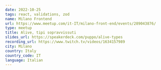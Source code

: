 ```yaml
---
date: 2022-10-25
tags: react, validations, zod
name: Milano Frontend
url: https://www.meetup.com/it-IT/milano-front-end/events/289043876/
type: meetup
title: Alive, tipi sopravvissuti
slides_url: https://speakerdeck.com/puppo/alive-types
recording_url: https://www.twitch.tv/videos/1634157989
city: Milano
country: Italy
country_code: IT
language: Italian
---
```


